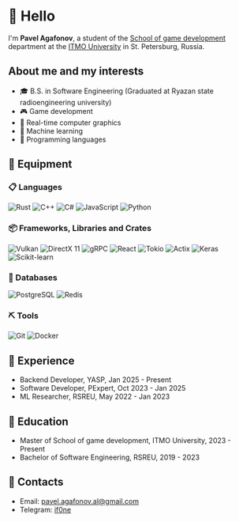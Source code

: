 # 👋 Hello

I'm **Pavel Agafonov**, a student of the [School of game development](https://itmo.games/) department at the [ITMO University](https://en.itmo.ru/en/) in St. Petersburg, Russia.

## About me and my interests

- 🎓 B.S. in Software Engineering (Graduated at Ryazan state radioengineering university)
- 🎮 Game development
- 🌋 Real-time computer graphics
- 🧠 Machine learning
- 📕 Programming languages

## 🎒 Equipment

### 📋 Languages

![Rust](https://img.shields.io/badge/Rust-caf0f8?logo=rust&style=for-the-badge&logoColor=black)
![C++](https://img.shields.io/badge/C++-ade8f4?logo=c%2B%2B&style=for-the-badge&logoColor=black)
![C#](https://img.shields.io/badge/C%23-90e0ef?&logo=csharp&style=for-the-badge&logoColor=black)
![JavaScript](https://img.shields.io/badge/JavaScript-48cae4?&logo=javascript&style=for-the-badge&logoColor=white)
![Python](https://img.shields.io/badge/python-00b4d8?&logo=python&style=for-the-badge&logoColor=white)

### 📦 Frameworks, Libraries and Crates

![Vulkan](https://img.shields.io/badge/Vulkan-9b2226?logo=vulkan&style=for-the-badge&logoColor=white)
![DirectX 11](https://img.shields.io/badge/DirectX11-3DA639?logo=dx11&style=for-the-badge&logoColor=black)
![gRPC](https://img.shields.io/badge/gRPC-0a9396?logo=grpc&style=for-the-badge&logoColor=white)
![React](https://img.shields.io/badge/React-94d2bd?logo=React&style=for-the-badge&logoColor=black)
![Tokio](https://img.shields.io/badge/Tokio-e9d8a6?logo=Tokio&style=for-the-badge&logoColor=black)
![Actix](https://img.shields.io/badge/Actix-ee9b00?logo=Actix&style=for-the-badge&logoColor=white)
![Keras](https://img.shields.io/badge/Keras-ca6702?logo=keras&style=for-the-badge&logoColor=white)
![Scikit-learn](https://img.shields.io/badge/scikitlearn-bb3e03?logo=scikitlearn&style=for-the-badge&logoColor=white)

### 💾 Databases

![PostgreSQL](https://img.shields.io/badge/PostgreSQL-81b29a?logo=PostgreSQL&style=for-the-badge&logoColor=white)
![Redis](https://img.shields.io/badge/Redis-d62828?logo=Redis&style=for-the-badge&logoColor=white)

### ⛏️ Tools

![Git](https://img.shields.io/badge/git-eddea4?logo=git&style=for-the-badge&logoColor=black)
![Docker](https://img.shields.io/badge/Docker-0fa3b1?logo=Docker&style=for-the-badge&logoColor=white)

## 💼 Experience
- Backend Developer, YASP, Jan 2025 - Present
- Software Developer, PExpert, Oct 2023 - Jan 2025
- ML Researcher, RSREU, May 2022 - Jan 2023

## 🧠 Education

- Master of School of game development, ITMO University, 2023 - Present
- Bachelor of Software Engineering, RSREU, 2019 - 2023

## 📧 Contacts

- Email: pavel.agafonov.al@gmail.com
- Telegram: [if0ne](https://t.me/if0ne)
